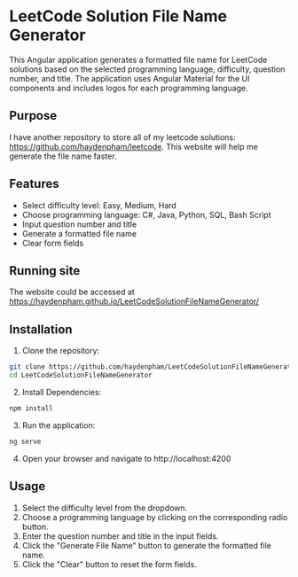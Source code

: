 # LeetCode Solution File Name Generator

This Angular application generates a formatted file name for LeetCode solutions based on the selected programming language, difficulty, question number, and title. The application uses Angular Material for the UI components and includes logos for each programming language.

## Purpose

I have another repository to store all of my leetcode solutions: https://github.com/haydenpham/leetcode. This website will help me generate the file name faster.

## Features

- Select difficulty level: Easy, Medium, Hard
- Choose programming language: C#, Java, Python, SQL, Bash Script
- Input question number and title
- Generate a formatted file name
- Clear form fields

## Running site
The website could be accessed at https://haydenpham.github.io/LeetCodeSolutionFileNameGenerator/

## Installation

1. Clone the repository:

```bash
git clone https://github.com/haydenpham/LeetCodeSolutionFileNameGenerator.git
cd LeetCodeSolutionFileNameGenerator
```
2. Install Dependencies:
```bash
npm install
```
3. Run the application:
```bash
ng serve
```
4. Open your browser and navigate to http://localhost:4200

## Usage
1. Select the difficulty level from the dropdown.
2. Choose a programming language by clicking on the corresponding radio button.
3. Enter the question number and title in the input fields.
4. Click the "Generate File Name" button to generate the formatted file name.
5. Click the "Clear" button to reset the form fields.